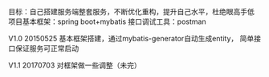 目标：自己搭建服务端整套服务，不断优化重构，提升自己水平，杜绝眼高手低
项目基本框架：spring boot+mybatis
接口调试工具：postman



V1.0 20150525
基本框架搭建，通过mybatis-generator自动生成entity，
简单接口保证服务可正常启动

V1.1 20170703 对框架做一些调整（未完）
